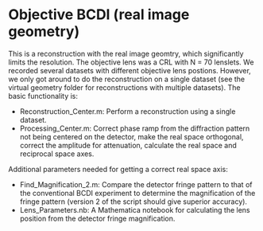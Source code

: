 # Objective BCDI (real image geometry)

This is a reconstruction with the real image geomtry, which significantly limits the resolution. The objective lens was a CRL with N = 70 lenslets. We recorded several datasets with different objective lens postions. However, we only got around to do the reconstruction on a single dataset (see the virtual geometry folder for reconstructions with multiple datasets). The basic functionality is:
- Reconstruction_Center.m: Perform a reconstruction using a single dataset.
- Processing_Center.m: Correct phase ramp from the diffraction pattern not being centered on the detector, make the real space orthogonal, correct the amplitude for attenuation, calculate the real space and reciprocal space axes.

Additional parameters needed for getting a correct real space axis:
- Find_Magnification_2.m: Compare the detector fringe pattern to that of the conventional BCDI experiment to determine the magnification of the fringe pattern (version 2 of the script should give superior accuracy).
- Lens_Parameters.nb: A Mathematica notebook for calculating the lens position from the detector fringe magnification.

